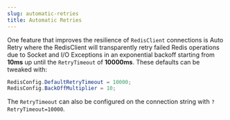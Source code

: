 ```yaml
---
slug: automatic-retries
title: Automatic Retries
---
```


One feature that improves the resilience of `RedisClient` connections is Auto Retry where the RedisClient will transparently retry failed Redis operations due to Socket and I/O Exceptions in an exponential backoff starting from
**10ms** up until the `RetryTimeout` of **10000ms**. These defaults can be tweaked with:

```csharp
RedisConfig.DefaultRetryTimeout = 10000;
RedisConfig.BackOffMultiplier = 10;
```

The `RetryTimeout` can also be configured on the connection string with `?RetryTimeout=10000`.
